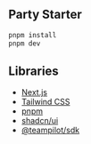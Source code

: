 ## Party Starter

```bash
pnpm install
pnpm dev
```

## Libraries

- [Next.js](https://nextjs.org/)
- [Tailwind CSS](https://tailwindcss.com/)
- [pnpm](https://pnpm.io/)
- [shadcn/ui](https://ui.shadcn.com/)
- [@teampilot/sdk](https://sdk.teampilot.ai/)
